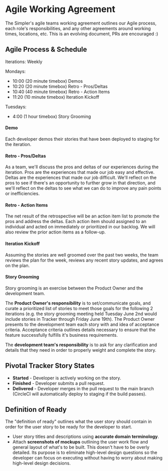 Agile Working Agreement
=======================

The Simpler's agile teams working agreement outlines our Agile process,
each role's responsibilities, and any other agreements around working
times, locations, etc. This is an evolving document, PRs are encouraged :)

Agile Process & Schedule
--------------------

Iterations: Weekly

Mondays:

- 10:00 (20 minute timebox) Demos
- 10:20 (20 minute timebox) Retro - Pros/Deltas
- 10:40 (40 minute timebox) Retro - Action Items
- 11:20 (10 minute timebox) Iteration Kickoff

Tuesdays:

- 4:00 (1 hour timebox) Story Grooming

#### Demo

Each developer demos their stories that have been deployed to staging for
the iteration.

#### Retro - Pros/Deltas

As a team, we'll discuss the pros and deltas of our experiences during
the iteration. Pros are the experiences that made our job easy and
effective. Deltas are the experiences that made our job difficult.
We'll reflect on the pros to see if there's an opportunity to further grow in
that direction, and we'll reflect on the deltas to see what we can do to
improve any pain points or inefficiencies. 

#### Retro - Action Items

The net result of the retrospective will be an action item list to promote the
pros and address the deltas. Each action item should assigned to an individual
and acted on immediately or prioritized in our backlog. We will also
review the prior action items as a follow-up.

#### Iteration Kickoff

Assuming the stories are well groomed over the past two weeks, the team
reviews the plan for the week, reviews any recent story updates, and
agrees on the plan.

#### Story Grooming

Story grooming is an exercise between the Product Owner and the
development team.

The **Product Owner's responsibility** is to set/communicate goals, and curate a 
prioritized list of stories to meet those goals for the following 2 iterations
(e.g. the story grooming meeting held Tuesday June 2nd would
include stories in Tracker through Friday June 19th).
The Product Owner presents to the development team each story with and idea of
acceptance criteria. Acceptance criteria outlines details necessary to
ensure that the feature successfully fulfills it's business requirements.

The **development team's responsibility** is to ask for any clarification and
details that they need in order to properly weight and complete the story.

Pivotal Tracker Story States
------------------------------

- **Started** - Developer is actively working on the story.
- **Finished** - Developer submits a pull request.
- **Delivered** - Developer merges in the pull request to the main branch
(CircleCI will automatically deploy to staging if the build passes).

Definition of Ready
-------------------

The "definition of ready" outlines what the user story should contain in
order for the user story to be ready for the developer to start.

- User story titles and descriptions using **accurate domain terminology**.
- Attach **screenshots of mockups** outlining the user work flow and general
  layout of what's to be built. This doesn't have to be overly detailed. Its
  purpose is to eliminate high-level design questions so the developer
  can focus on executing without having to worry about making high-level
  design decisions.
